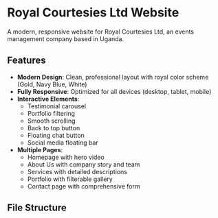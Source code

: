 # Royal Courtesies Ltd Website

A modern, responsive website for Royal Courtesies Ltd, an events management company based in Uganda.

## Features

- **Modern Design**: Clean, professional layout with royal color scheme (Gold, Navy Blue, White)
- **Fully Responsive**: Optimized for all devices (desktop, tablet, mobile)
- **Interactive Elements**: 
  - Testimonial carousel
  - Portfolio filtering
  - Smooth scrolling
  - Back to top button
  - Floating chat button
  - Social media floating bar
- **Multiple Pages**:
  - Homepage with hero video
  - About Us with company story and team
  - Services with detailed descriptions
  - Portfolio with filterable gallery
  - Contact page with comprehensive form

## File Structure
